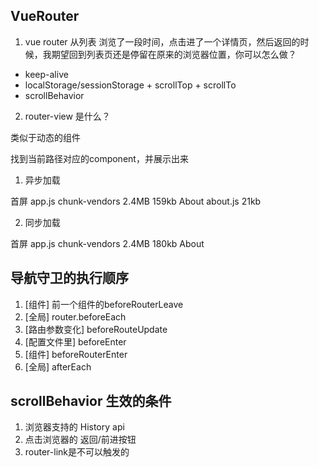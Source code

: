 ## VueRouter

1. vue router 从列表 浏览了一段时间，点击进了一个详情页，然后返回的时候，我期望回到列表页还是停留在原来的浏览器位置，你可以怎么做？

* keep-alive
* localStorage/sessionStorage + scrollTop + scrollTo
* scrollBehavior

2. router-view 是什么？

类似于动态的组件

找到当前路径对应的component，并展示出来

1. 异步加载

首屏 app.js chunk-vendors 2.4MB 159kb
About about.js 21kb

2. 同步加载

首屏 app.js chunk-vendors 2.4MB 180kb
About

## 导航守卫的执行顺序

1. [组件] 前一个组件的beforeRouterLeave
2. [全局] router.beforeEach
3. [路由参数变化] beforeRouteUpdate
4. [配置文件里] beforeEnter
5. [组件] beforeRouterEnter
6. [全局] afterEach

## scrollBehavior 生效的条件

1. 浏览器支持的 History api
2. 点击浏览器的 返回/前进按钮
3. router-link是不可以触发的